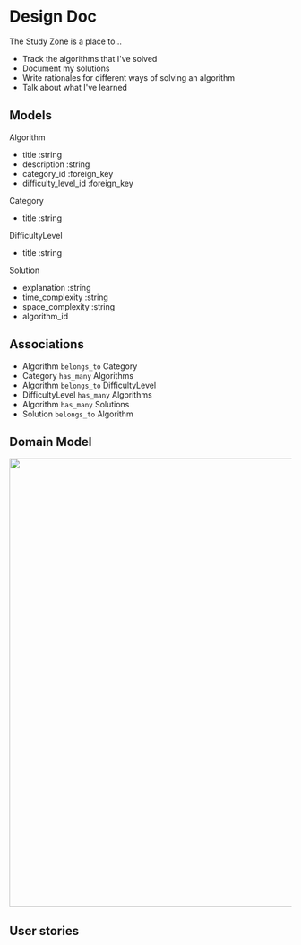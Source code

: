 # Design Doc

The Study Zone is a place to...

- Track the algorithms that I've solved
- Document my solutions
- Write rationales for different ways of solving an algorithm
- Talk about what I've learned

## Models

Algorithm

- title :string
- description :string
- category_id :foreign_key
- difficulty_level_id :foreign_key

Category

- title :string

DifficultyLevel

- title :string

Solution

- explanation :string
- time_complexity :string
- space_complexity :string
- algorithm_id

## Associations

- Algorithm `belongs_to` Category
- Category `has_many` Algorithms
- Algorithm `belongs_to` DifficultyLevel
- DifficultyLevel `has_many` Algorithms
- Algorithm `has_many` Solutions
- Solution `belongs_to` Algorithm

## Domain Model

<img src="https://i.imgur.com/eRQSbrq.png"  width="800">

## User stories

